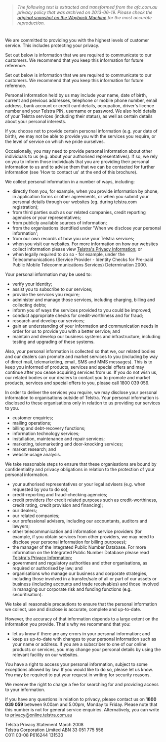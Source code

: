 > *The following text is extracted and transformed from the afc.com.au privacy policy that was archived on 2013-06-19. Please check the [original snapshot on the Wayback Machine](https://web.archive.org/web/20130619232728id_/http%3A//www.telstra.com.au/privacy/privacy-statement/%3Fref%3DNet-Footer-Corp-Privacy) for the most accurate reproduction.*

# 

We are committed to providing you with the highest levels of customer service. This includes protecting your privacy.

Set out below is information that we are required to communicate to our customers. We recommend that you keep this information for future reference.

Set out below is information that we are required to communicate to our customers. We recommend that you keep this information for future reference.

Personal information held by us may include your name, date of birth, current and previous addresses, telephone or mobile phone number, email address, bank account or credit card details, occupation, driver's licence number and your Telstra PIN, username or password. We also hold details of your Telstra services (including their status), as well as certain details about your personal interests.

If you choose not to provide certain personal information (e.g. your date of birth), we may not be able to provide you with the services you require, or the level of service on which we pride ourselves.

Occasionally, you may need to provide personal information about other individuals to us (e.g. about your authorised representatives). If so, we rely on you to inform those individuals that you are providing their personal information to us and to advise them that we can be contacted for further information (see 'How to contact us' at the end of this brochure).

We collect personal information in a number of ways, including:

  * directly from you, for example, when you provide information by phone, in application forms or other agreements, or when you submit your personal details through our websites (eg. during telstra.com registration);
  * from third parties such as our related companies, credit reporting agencies or your representatives;
  * from publicly available sources of information;
  * from the organisations identified under 'When we disclose your personal information';
  * from our own records of how you use your Telstra services;
  * when you visit our websites. For more information on how our websites collect information please view [Telstra's Privacy Information](https://web.archive.org/privacy/privacy-information/index.htm); or
  * when legally required to do so - for example, under the Telecommunications (Service Provider - Identity Checks for Pre-paid Public Mobile Telecommunications Services) Determination 2000.



Your personal information may be used to:

  * verify your identity;
  * assist you to subscribe to our services;
  * provide the services you require;
  * administer and manage those services, including charging, billing and collecting debts;
  * inform you of ways the services provided to you could be improved;
  * conduct appropriate checks for credit-worthiness and for fraud;
  * research and develop our services;
  * gain an understanding of your information and communication needs in order for us to provide you with a better service; and
  * maintain and develop our business systems and infrastructure, including testing and upgrading of these systems.



Also, your personal information is collected so that we, our related bodies and our dealers can promote and market services to you (including by way of direct mail, telemarketing, email, SMS and MMS messages). This is to keep you informed of products, services and special offers and may continue after you cease acquiring services from us. If you do not wish us, our related bodies or our dealers to contact you to promote and market products, services and special offers to you, please call 1800 039 059.

In order to deliver the services you require, we may disclose your personal information to organisations outside of Telstra. Your personal information is disclosed to these organisations only in relation to us providing our services to you.

  * customer enquiries;
  * mailing operations;
  * billing and debt-recovery functions;
  * information technology services;
  * installation, maintenance and repair services;
  * marketing, telemarketing and door-knocking services;
  * market research; and
  * website usage analysis.



We take reasonable steps to ensure that these organisations are bound by confidentiality and privacy obligations in relation to the protection of your personal information.

  * your authorised representatives or your legal advisers (e.g. when requested by you to do so);
  * credit-reporting and fraud-checking agencies;
  * credit providers (for credit related purposes such as credit-worthiness, credit rating, credit provision and financing);
  * our dealers;
  * our related companies;
  * our professional advisers, including our accountants, auditors and lawyers;
  * other telecommunication and information service providers (for example, if you obtain services from other providers, we may need to disclose your personal information for billing purposes);
  * the manager of the Integrated Public Number Database. For more information on the Integrated Public Number Database please read [Telstra's Privacy Information](https://web.archive.org/privacy/privacy-information/index.htm);
  * government and regulatory authorities and other organisations, as required or authorised by law; and
  * organisations who manage our business and corporate strategies, including those involved in a transfer/sale of all or part of our assets or business (including accounts and trade receivables) and those involved in managing our corporate risk and funding functions (e.g. securitisation).



We take all reasonable precautions to ensure that the personal information we collect, use and disclose is accurate, complete and up-to-date.

However, the accuracy of that information depends to a large extent on the information you provide. That's why we recommend that you:

  * let us know if there are any errors in your personal information; and
  * keep us up-to-date with changes to your personal information such as your name or address. If you are a subscriber to one of our online products or services, you may change your personal details by using the relevant facility on our websites.



You have a right to access your personal information, subject to some exceptions allowed by law. If you would like to do so, please let us know. You may be required to put your request in writing for security reasons.

We reserve the right to charge a fee for searching for and providing access to your information.

If you have any questions in relation to privacy, please contact us on **1800 039 059** between 9.00am and 5.00pm, Monday to Friday. Please note that this number is not for general service enquiries. Alternatively, you can write to [privacy@online.telstra.com.au](mailto:privacy@online.telstra.com.au)

Telstra Privacy Statement March 2008  
Telstra Corporation Limited ABN 33 051 775 556  
C011 03-08 P616244 131530
